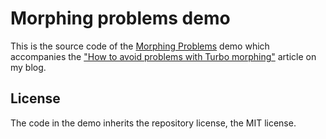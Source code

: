 # Morphing problems demo

This is the source code of the [Morphing Problems](https://demo.radan.dev/morphing) demo
which accompanies the ["How to avoid problems with Turbo morphing"](https://radan.dev/articles/how-to-avoid-problem-with-turbo-morphing) article on my blog.

## License
The code in the demo inherits the repository license, the MIT license.
